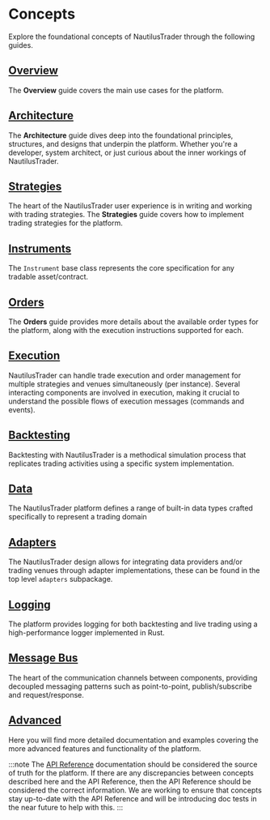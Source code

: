 # Concepts

Explore the foundational concepts of NautilusTrader through the following guides.

## [Overview](overview.md)

The **Overview** guide covers the main use cases for the platform.

## [Architecture](architecture.md)

The **Architecture** guide dives deep into the foundational principles, structures, and designs that underpin
the platform. Whether you're a developer, system architect, or just curious about the inner workings 
of NautilusTrader.

## [Strategies](strategies.md)

The heart of the NautilusTrader user experience is in writing and working with
trading strategies. The **Strategies** guide covers how to implement trading strategies for the platform.

## [Instruments](instruments.md)

The `Instrument` base class represents the core specification for any tradable asset/contract.

## [Orders](orders.md)

The **Orders** guide provides more details about the available order types for the platform, along with
the execution instructions supported for each.

## [Execution](execution.md)

NautilusTrader can handle trade execution and order management for multiple strategies and venues
simultaneously (per instance). Several interacting components are involved in execution, making it 
crucial to understand the possible flows of execution messages (commands and events).

## [Backtesting](backtesting.md)

Backtesting with NautilusTrader is a methodical simulation process that replicates trading
activities using a specific system implementation.

## [Data](data.md)

The NautilusTrader platform defines a range of built-in data types crafted specifically to represent 
a trading domain

## [Adapters](adapters.md)

The NautilusTrader design allows for integrating data providers and/or trading venues
through adapter implementations, these can be found in the top level `adapters` subpackage. 

## [Logging](logging.md)

The platform provides logging for both backtesting and live trading using a high-performance logger implemented in Rust.

## [Message Bus](message_bus.md)

The heart of the communication channels between components, providing decoupled messaging patterns such as
point-to-point, publish/subscribe and request/response.

## [Advanced](advanced/index.md)

Here you will find more detailed documentation and examples covering the more advanced
features and functionality of the platform.

:::note
The [API Reference](../api_reference/index.md) documentation should be considered the source of truth 
for the platform. If there are any discrepancies between concepts described here and the API Reference, 
then the API Reference should be considered the correct information. We are working to ensure that 
concepts stay up-to-date with the API Reference and will be introducing doc tests in the near future 
to help with this.
:::
